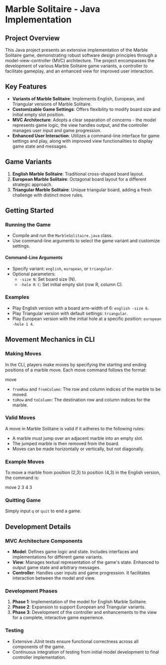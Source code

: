 # Marble Solitaire - Java Implementation

## Project Overview
This Java project presents an extensive implementation of the Marble Solitaire game, demonstrating robust software design principles through a model-view-controller (MVC) architecture. The project encompasses the development of various Marble Solitaire game variants, a controller to facilitate gameplay, and an enhanced view for improved user interaction.

## Key Features
- **Variants of Marble Solitaire**: Implements English, European, and Triangular versions of Marble Solitaire.
- **Customizable Game Settings**: Offers flexibility to modify board size and initial empty slot position.
- **MVC Architecture**: Adopts a clear separation of concerns - the model represents game logic, the view handles output, and the controller manages user input and game progression.
- **Enhanced User Interaction**: Utilizes a command-line interface for game settings and play, along with improved view functionalities to display game state and messages.

## Game Variants
1. **English Marble Solitaire**: Traditional cross-shaped board layout.
2. **European Marble Solitaire**: Octagonal board layout for a different strategic approach.
3. **Triangular Marble Solitaire**: Unique triangular board, adding a fresh challenge with distinct move rules.

## Getting Started

### Running the Game
- Compile and run the `MarbleSolitaire.java` class.
- Use command-line arguments to select the game variant and customize settings.

#### Command-Line Arguments
- Specify variant: `english`, `european`, or `triangular`.
- Optional parameters:
  - `-size N`: Set board size (N).
  - `-hole R C`: Set initial empty slot (row R, column C).

### Examples
- Play English version with a board arm-width of 6: `english -size 6`.
- Play Triangular version with default settings: `triangular`.
- Play European version with the initial hole at a specific position: `european -hole 1 4`.

## Movement Mechanics in CLI

### Making Moves
In the CLI, players make moves by specifying the starting and ending positions of a marble move. Each move command follows the format:

move <fromRow> <fromColumn> <toRow> <toColumn>

- `fromRow` and `fromColumn`: The row and column indices of the marble to be moved.
- `toRow` and `toColumn`: The destination row and column indices for the marble.

### Valid Moves

A move in Marble Solitaire is valid if it adheres to the following rules:
- A marble must jump over an adjacent marble into an empty slot.
- The jumped marble is then removed from the board.
- Moves can be made horizontally or vertically, but not diagonally.

### Example Moves

To move a marble from position (2,3) to position (4,3) in the English version, the command is:

move 2 3 4 3

### Quitting Game
Simply input `q` or `quit` to end a game.

## Development Details

### MVC Architecture Components
- **Model**: Defines game logic and state. Includes interfaces and implementations for different game variants.
- **View**: Manages textual representation of the game's state. Enhanced to output game state and arbitrary messages.
- **Controller**: Handles user inputs and game progression. It facilitates interaction between the model and view.

### Development Phases
1. **Phase 1**: Implementation of the model for English Marble Solitaire.
2. **Phase 2**: Expansion to support European and Triangular variants.
3. **Phase 3**: Development of the controller and enhancements to the view for a complete, interactive game experience.

### Testing
- Extensive JUnit tests ensure functional correctness across all components of the game.
- Continuous integration of testing from initial model development to final controller implementation.


